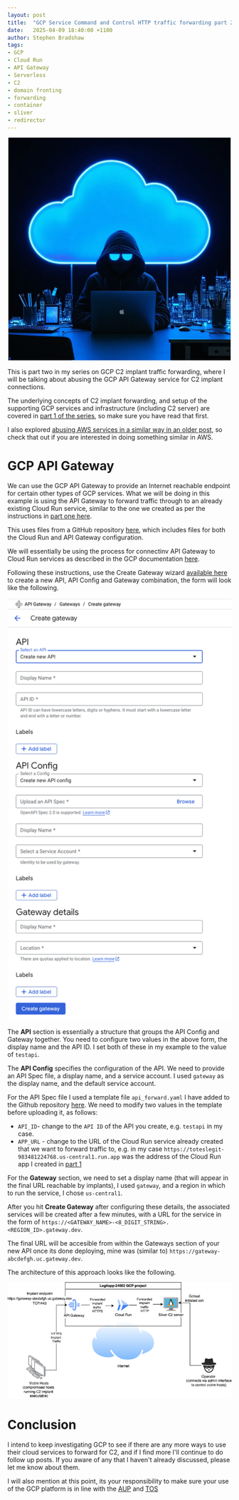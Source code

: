 ```yaml
---
layout: post
title:  "GCP Service Command and Control HTTP traffic forwarding part 2"
date:   2025-04-09 18:40:00 +1100
author: Stephen Bradshaw
tags:
- GCP
- Cloud Run
- API Gateway
- Serverless
- C2
- domain fronting
- forwarding
- container
- sliver
- redirector
---
```


<p align="center">
  <img width="500" height="500" src="/assets/img/google-cloud-hacker.png" alt="Google Cloud Hacker">
</p>

This is part two in my series on GCP C2 implant traffic forwarding, where I will be talking about abusing the GCP API Gateway service for C2 implant connections.

The underlying concepts of C2 implant forwarding, and setup of the supporting GCP services and infrastructure (including C2 server) are covered in [part 1 of the series](/2025/03/26/gcp-service-C2-forwarding.html), so make sure you have read that first.

I also explored [abusing AWS services in a similar way in an older post](/2023/08/30/aws-service-C2-forwarding.html), so check that out if you are interested in doing something similar in AWS.


# GCP API Gateway

We can use the GCP API Gateway to provide an Internet reachable endpoint for certain other types of GCP services. What we will be doing in this example is using the API Gateway to forward traffic through to an already existing Cloud Run service, similar to the one we created as per the instructions in [part one here](/2025/03/26/gcp-service-C2-forwarding.html#google-cloud-run).

This uses files from a GitHub repository [here](https://github.com/stephenbradshaw/GCPCloudRunC2Forwarder), which includes files for both the Cloud Run and API Gateway configuration.

We will essentially be using the process for connectinv API Gateway to Cloud Run services as described in the GCP documentation [here](https://cloud.google.com/api-gateway/docs/get-started-cloud-run).

Following these instructions, use the Create Gateway wizard [available here](https://console.cloud.google.com/api-gateway/api) to create a new API, API Config and Gateway combination, the form will look like the following.


<p align="center">
  <img src="/assets/img/gateway_wizard.png" alt="GCP API Gateway Creation Form">
</p>


The **API** section is essentially a structure that groups the API Config and Gateway together. You need to configure two values in the above form, the display name and the API ID. I set both of these in my example to the value of `testapi`.

The **API Config** specifies the configuration of the API. We need to provide an API Spec file, a display name, and a service account. I used `gateway` as the display name, and the default service account.

For the API Spec file I used a template file `api_forward.yaml` I have added to the Github repository [here](https://github.com/stephenbradshaw/GCPCloudRunC2Forwarder/blob/main/api_forward.yaml). We need to modify two values in the template before uploading it, as follows:

* `API_ID`- change to the `API ID` of the API you create, e.g. `testapi` in my case.
* `APP_URL` - change to the URL of the Cloud Run service already created that we want to forward traffic to, e.g. in my case `https://toteslegit-983481224768.us-central1.run.app` was the address of the Cloud Run app I created in [part 1](https://thegreycorner.com/2025/03/26/gcp-service-C2-forwarding.html)

For the **Gateway** section, we need to set a display name (that will appear in the final URL reachable by implants), I used `gateway`, and a region in which to run the service, I chose `us-central1`.

After you hit **Create Gateway** after configuring these details, the associated services will be created after a few minutes, with a URL for the service in the form of `https://<GATEWAY_NAME>-<8_DIGIT_STRING>.<REGION_ID>.gateway.dev`.

The final URL will be accesible from within the Gateways section of your new API once its done deploying, mine was (similar to) `https://gateway-abcdefgh.uc.gateway.dev`.

The architecture of this approach looks like the following.

<p align="center">
  <img src="/assets/img/c2_architecture_basic_cr_apigw.png" alt="C2 with Cloud Run Fronting">
</p>


# Conclusion

I intend to keep investigating GCP to see if there are any more ways to use their cloud services to forward for C2, and if I find more I'll continue to do follow up posts. If you aware of any that I haven't already discussed, please let me know about them.

I will also mention at this point, its your responsibility to make sure your use of the GCP platform is in line with the [AUP](https://cloud.google.com/terms/aup?hl=en) and [TOS](https://cloud.google.com/terms/)

